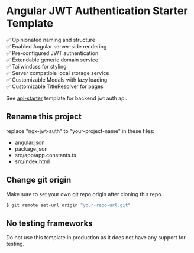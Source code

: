 # Angular JWT Authentication Starter Template

✅ Opinionated naming and structure\
✅ Enabled Angular server-side rendering\
✅ Pre-configured JWT authentication\
✅ Extendable generic domain service\
✅ Tailwindcss for styling\
✅ Server compatible local storage service\
✅ Customizable Modals with lazy loading\
✅ Customizable TitleResolver for pages

See [api-starter](https://github.com/panesardev/api-starter) template for backend jwt auth api.

## Rename this project

replace "ngx-jwt-auth" to "your-project-name" in these files:
- angular.json
- package.json
- src/app/app.constants.ts
- src/index.html

## Change git origin

Make sure to set your own git repo origin after cloning this repo.

```bash
$ git remote set-url origin "your-repo-url.git"
```

## No testing frameworks

Do not use this template in production as it does not have any support for testing.
